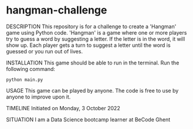 # hangman-challenge

DESCRIPTION
This repository is for a challenge to create a 'Hangman' game using Python code. 'Hangman' is a game where one or more players try to guess a word by suggesting a letter. If the letter is in the word, it will show up. Each player gets a turn to suggest a letter until the word is guessed or you run out of lives.

INSTALLATION
This game should be able to run in the terminal. Run the following command:

`python main.py`

USAGE
This game can be played by anyone. The code is free to use by anyone to improve upon it.

TIMELINE
Initiated on Monday, 3 October 2022

SITUATION
I am a Data Science bootcamp learner at BeCode Ghent